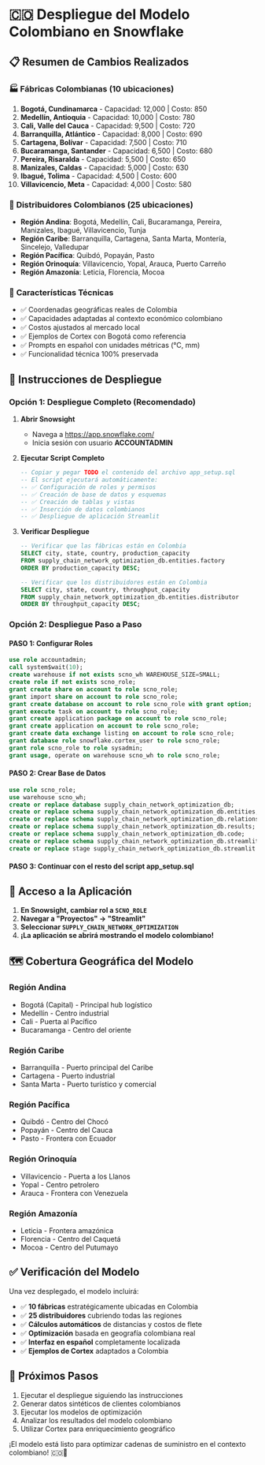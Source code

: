 # 🇨🇴 Despliegue del Modelo Colombiano en Snowflake

## 📋 Resumen de Cambios Realizados

### 🏭 **Fábricas Colombianas (10 ubicaciones)**
1. **Bogotá, Cundinamarca** - Capacidad: 12,000 | Costo: 850
2. **Medellín, Antioquia** - Capacidad: 10,000 | Costo: 780  
3. **Cali, Valle del Cauca** - Capacidad: 9,500 | Costo: 720
4. **Barranquilla, Atlántico** - Capacidad: 8,000 | Costo: 690
5. **Cartagena, Bolívar** - Capacidad: 7,500 | Costo: 710
6. **Bucaramanga, Santander** - Capacidad: 6,500 | Costo: 680
7. **Pereira, Risaralda** - Capacidad: 5,500 | Costo: 650
8. **Manizales, Caldas** - Capacidad: 5,000 | Costo: 630
9. **Ibagué, Tolima** - Capacidad: 4,500 | Costo: 600
10. **Villavicencio, Meta** - Capacidad: 4,000 | Costo: 580

### 🏪 **Distribuidores Colombianos (25 ubicaciones)**
- **Región Andina**: Bogotá, Medellín, Cali, Bucaramanga, Pereira, Manizales, Ibagué, Villavicencio, Tunja
- **Región Caribe**: Barranquilla, Cartagena, Santa Marta, Montería, Sincelejo, Valledupar
- **Región Pacífica**: Quibdó, Popayán, Pasto
- **Región Orinoquía**: Villavicencio, Yopal, Arauca, Puerto Carreño
- **Región Amazonía**: Leticia, Florencia, Mocoa

### 🎯 **Características Técnicas**
- ✅ Coordenadas geográficas reales de Colombia
- ✅ Capacidades adaptadas al contexto económico colombiano
- ✅ Costos ajustados al mercado local
- ✅ Ejemplos de Cortex con Bogotá como referencia
- ✅ Prompts en español con unidades métricas (°C, mm)
- ✅ Funcionalidad técnica 100% preservada

## 🚀 Instrucciones de Despliegue

### **Opción 1: Despliegue Completo (Recomendado)**

1. **Abrir Snowsight**
   - Navega a https://app.snowflake.com/
   - Inicia sesión con usuario **ACCOUNTADMIN**

2. **Ejecutar Script Completo**
   ```sql
   -- Copiar y pegar TODO el contenido del archivo app_setup.sql
   -- El script ejecutará automáticamente:
   -- ✅ Configuración de roles y permisos
   -- ✅ Creación de base de datos y esquemas
   -- ✅ Creación de tablas y vistas
   -- ✅ Inserción de datos colombianos
   -- ✅ Despliegue de aplicación Streamlit
   ```

3. **Verificar Despliegue**
   ```sql
   -- Verificar que las fábricas están en Colombia
   SELECT city, state, country, production_capacity 
   FROM supply_chain_network_optimization_db.entities.factory 
   ORDER BY production_capacity DESC;
   
   -- Verificar que los distribuidores están en Colombia  
   SELECT city, state, country, throughput_capacity
   FROM supply_chain_network_optimization_db.entities.distributor 
   ORDER BY throughput_capacity DESC;
   ```

### **Opción 2: Despliegue Paso a Paso**

#### **PASO 1: Configurar Roles**
```sql
use role accountadmin;
call system$wait(10);
create warehouse if not exists scno_wh WAREHOUSE_SIZE=SMALL;
create role if not exists scno_role;
grant create share on account to role scno_role;
grant import share on account to role scno_role;
grant create database on account to role scno_role with grant option;
grant execute task on account to role scno_role;
grant create application package on account to role scno_role;
grant create application on account to role scno_role;
grant create data exchange listing on account to role scno_role;
grant database role snowflake.cortex_user to role scno_role;
grant role scno_role to role sysadmin;
grant usage, operate on warehouse scno_wh to role scno_role;
```

#### **PASO 2: Crear Base de Datos**
```sql
use role scno_role;
use warehouse scno_wh;
create or replace database supply_chain_network_optimization_db;
create or replace schema supply_chain_network_optimization_db.entities;
create or replace schema supply_chain_network_optimization_db.relationships;
create or replace schema supply_chain_network_optimization_db.results;
create or replace schema supply_chain_network_optimization_db.code;
create or replace schema supply_chain_network_optimization_db.streamlit;
create or replace stage supply_chain_network_optimization_db.streamlit.streamlit_stage;
```

#### **PASO 3: Continuar con el resto del script app_setup.sql**

## 🌟 Acceso a la Aplicación

1. **En Snowsight, cambiar rol a `SCNO_ROLE`**
2. **Navegar a "Proyectos" → "Streamlit"**
3. **Seleccionar `SUPPLY_CHAIN_NETWORK_OPTIMIZATION`**
4. **¡La aplicación se abrirá mostrando el modelo colombiano!**

## 🗺️ Cobertura Geográfica del Modelo

### **Región Andina**
- Bogotá (Capital) - Principal hub logístico
- Medellín - Centro industrial
- Cali - Puerta al Pacífico
- Bucaramanga - Centro del oriente

### **Región Caribe**
- Barranquilla - Puerto principal del Caribe
- Cartagena - Puerto industrial
- Santa Marta - Puerto turístico y comercial

### **Región Pacífica**
- Quibdó - Centro del Chocó
- Popayán - Centro del Cauca
- Pasto - Frontera con Ecuador

### **Región Orinoquía**
- Villavicencio - Puerta a los Llanos
- Yopal - Centro petrolero
- Arauca - Frontera con Venezuela

### **Región Amazonía**
- Leticia - Frontera amazónica
- Florencia - Centro del Caquetá
- Mocoa - Centro del Putumayo

## ✅ Verificación del Modelo

Una vez desplegado, el modelo incluirá:
- ✅ **10 fábricas** estratégicamente ubicadas en Colombia
- ✅ **25 distribuidores** cubriendo todas las regiones
- ✅ **Cálculos automáticos** de distancias y costos de flete
- ✅ **Optimización** basada en geografía colombiana real
- ✅ **Interfaz en español** completamente localizada
- ✅ **Ejemplos de Cortex** adaptados a Colombia

## 🎯 Próximos Pasos

1. Ejecutar el despliegue siguiendo las instrucciones
2. Generar datos sintéticos de clientes colombianos
3. Ejecutar los modelos de optimización
4. Analizar los resultados del modelo colombiano
5. Utilizar Cortex para enriquecimiento geográfico

¡El modelo está listo para optimizar cadenas de suministro en el contexto colombiano! 🇨🇴🚀
